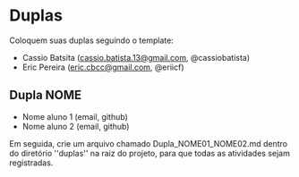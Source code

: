 # Duplas

Coloquem suas duplas seguindo o template:

- Cassio Batsita (cassio.batista.13@gmail.com, @cassiobatista)    
- Eric Pereira   (eric.cbcc@gmail.com,         @eriicf)

## Dupla NOME
- Nome aluno 1 (email, github)
- Nome aluno 2 (email, github)

Em seguida, crie um arquivo chamado Dupla_NOME01_NOME02.md dentro do diretório
''duplas'' na raiz do projeto, para que todas as atividades sejam registradas.
